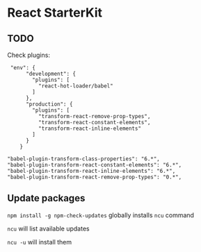 React StarterKit
================

TODO
----

Check plugins:

```
 "env": {
      "development": {
        "plugins": [
          "react-hot-loader/babel"
        ]
      },
      "production": {
        "plugins": [
          "transform-react-remove-prop-types",
          "transform-react-constant-elements",
          "transform-react-inline-elements"
        ]
      }
    }

"babel-plugin-transform-class-properties": "6.*",
"babel-plugin-transform-react-constant-elements": "6.*",
"babel-plugin-transform-react-inline-elements": "6.*",
"babel-plugin-transform-react-remove-prop-types": "0.*",
```


Update packages
---------------

`npm install -g npm-check-updates` globally installs `ncu` command

`ncu` will list available updates

`ncu -u` will install them